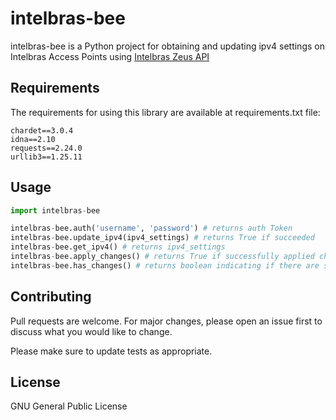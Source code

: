 # intelbras-bee

intelbras-bee is a Python project for obtaining and updating ipv4 settings on Intelbras Access Points using [Intelbras Zeus API](https://izeus.docs.apiary.io/)

## Requirements

The requirements for using this library are available at requirements.txt file:

```certifi==2020.6.20  
chardet==3.0.4  
idna==2.10  
requests==2.24.0  
urllib3==1.25.11  
```

## Usage

```python
import intelbras-bee

intelbras-bee.auth('username', 'password') # returns auth Token
intelbras-bee.update_ipv4(ipv4_settings) # returns True if succeeded
intelbras-bee.get_ipv4() # returns ipv4_settings
intelbras-bee.apply_changes() # returns True if successfully applied changes
intelbras-bee.has_changes() # returns boolean indicating if there are saved changes that were not applied

```

## Contributing
Pull requests are welcome. For major changes, please open an issue first to discuss what you would like to change.

Please make sure to update tests as appropriate.

## License
GNU General Public License
